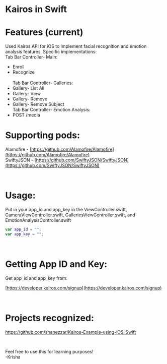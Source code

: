 # Kairos in Swift

# Features (current)
Used Kairos API for iOS to implement facial recognition and emotion analysis features. Specific implementations:
<br/>
Tab Bar Controller- Main: <br>
  * Enroll
  * Recognize <br/>  
Tab Bar Controller- Galleries: <br>
  * Gallery- List All
  * Gallery- View
  * Gallery- Remove
  * Gallery- Remove Subject <br/>
Tab Bar Controller- Emotion Analysis: <br>
  * POST /media  
  

# Supporting pods:
Alamofire - [https://github.com/Alamofire/Alamofire](https://github.com/Alamofire/Alamofire)
<br/>
SwiftyJSON - [https://github.com/SwiftyJSON/SwiftyJSON](https://github.com/SwiftyJSON/SwiftyJSON)

<br>

# Usage:
Put in your app\_id and app\_key in the ViewController.swift, CameraViewController.swift, GalleriesViewController.swift, and EmotionAnalysisController.swift


```swift
var app_id = "";
var app_key = "";
```

<br>

# Getting App ID and Key:
Get app\_id and app\_key from:

[https://developer.kairos.com/signup](https://developer.kairos.com/signup)

<br>

# Projects recognized:
https://github.com/shanezzar/Kairos-Example-using-iOS-Swift


<br>


Feel free to use this for learning purposes! <br>
-Krisha


